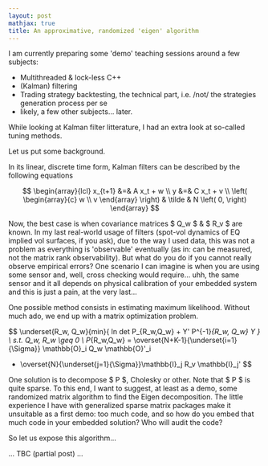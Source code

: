 ```yaml
---
layout: post
mathjax: true
title: An approximative, randomized 'eigen' algorithm
---
```


I am currently preparing some 'demo' teaching sessions around a few subjects:
- Multithreaded & lock-less C++
- (Kalman) filtering
- Trading strategy backtesting, the technical part, i.e. /not/ the strategies generation process per se
- likely, a few other subjects... later.

While looking at Kalman filter litterature, I had an extra look at so-called tuning methods.

Let us put some background.

In its linear, discrete time form, Kalman filters can be described by the following equations

$$
\begin{array}{lcl}
x_{t+1} &=& A x_t + w \\
y &=& C x_t + v  \\
\left( \begin{array}{c} w \\ v \end{array} \right) & \tilde & 
N \left( 0, 
\right)
\end{array} 
$$

Now, the best case is when covariance matrices $ Q_w $ & $ R_v $ are known.
In my last real-world usage of filters (spot-vol dynamics of EQ implied vol surfaces, if you ask), due to the way I used data, 
this was not a problem as everything is 'observable' eventually (as in: can be measured, not the matrix rank observability).
But what do you do if you cannot really observe empirical errors? One scenario I can imagine is when you are using some sensor 
and, well, cross checking would require... uhh, the same sensor and it all depends on physical calibration of your embedded 
system and this is just a pain, at the very last... 

One possible method consists in estimating maximum likelihood.
Without much ado, we end up with a matrix optimization problem.

$$
\underset{R_w, Q_w}{min}{ ln det P_{R_w,Q_w} + Y' P^{-1}_{R_w, Q_w} Y } \\
s.t. Q_w, R_w \geq 0 \\
P_{R_w,Q_w} = \overset{N+K-1}{\underset{i=1}{\Sigma}} \mathbb{O}_i Q_w \mathbb{O}'_i
+ \overset{N}{\underset{j=1}{\Sigma}}\mathbb{I}_j R_v \mathbb{I}_j'
$$

One solution is to decompose $ P $, Cholesky or other. Note that $ P $ is quite sparse.
To this end, I want to suggest, at least as a demo, some randomized matrix algorithm to find the Eigen decomposition.
The little experience I have with generalized sparse matrix packages make it unsuitable as a first demo: too much code, and 
so how do you embed that much code in your embedded solution? Who will audit the code?

So let us expose this algorithm...

... TBC (partial post) ...
